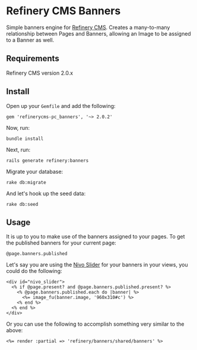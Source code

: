# Refinery CMS Banners

Simple banners engine for [Refinery CMS](http://refinerycms.com). Creates a many-to-many relationship between Pages and Banners, allowing an Image to be assigned to a Banner as well.

## Requirements

Refinery CMS version 2.0.x

## Install

Open up your ``Gemfile`` and add the following:

    gem 'refinerycms-pc_banners', '~> 2.0.2'

Now, run:

    bundle install

Next, run:

    rails generate refinery:banners

Migrate your database:

    rake db:migrate

And let's hook up the seed data:

    rake db:seed

## Usage

It is up to you to make use of the banners assigned to your pages. To get the published banners for your current page:

    @page.banners.published

Let's say you are using the [Nivo Slider](http://nivo.dev7studios.com/) for your banners in your views, you could do the following:

    <div id="nivo_slider">
      <% if @page.present? and @page.banners.published.present? %>
        <% @page.banners.published.each do |banner| %>
          <%= image_fu(banner.image, '960x310#c') %>
        <% end %>
      <% end %>
    </div>

 Or you can use the following to accomplish something very similar to the above:

    <%= render :partial => 'refinery/banners/shared/banners' %>